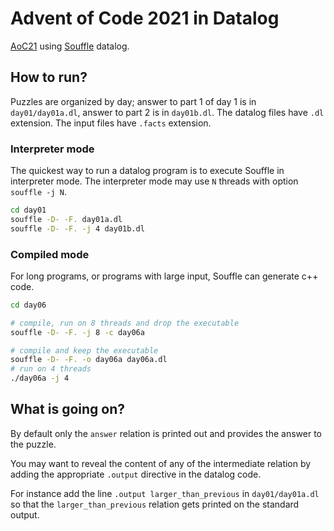 # Advent of Code 2021 in Datalog

[AoC21](https://adventofcode.com/2021) using [Souffle](https://souffle-lang.github.io/) datalog.

## How to run?

Puzzles are organized by day; answer to part 1 of day 1 is in `day01/day01a.dl`, answer to part 2 is in `day01b.dl`.
The datalog files have `.dl` extension. The input files have `.facts` extension.

### Interpreter mode

The quickest way to run a datalog program is to execute Souffle in interpreter mode.
The interpreter mode may use `N` threads with option `souffle -j N`.

```bash
cd day01
souffle -D- -F. day01a.dl
souffle -D- -F. -j 4 day01b.dl
```

### Compiled mode

For long programs, or programs with large input, Souffle can generate c++ code.

```bash
cd day06

# compile, run on 8 threads and drop the executable
souffle -D- -F. -j 8 -c day06a

# compile and keep the executable
souffle -D- -F. -o day06a day06a.dl
# run on 4 threads
./day06a -j 4
```

## What is going on?

By default only the `answer` relation is printed out and provides the answer to the puzzle.

You may want to reveal the content of any of the intermediate relation by adding the appropriate `.output`
directive in the datalog code.

For instance add the line `.output larger_than_previous` in `day01/day01a.dl` so that the `larger_than_previous` relation gets printed on the standard output.
